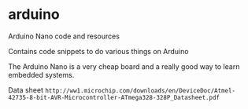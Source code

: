 # arduino
Arduino Nano code and resources

Contains code snippets to do various things on Arduino

The Arduino Nano is a very cheap board and a really good way to learn embedded systems.

Data sheet `http://ww1.microchip.com/downloads/en/DeviceDoc/Atmel-42735-8-bit-AVR-Microcontroller-ATmega328-328P_Datasheet.pdf`